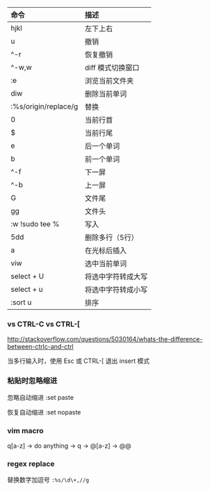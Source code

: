 | 命令                 | 描述               |
|:---------------------|:-------------------|
| hjkl                 | 左下上右           |
| u                    | 撤销               |
| ^-r                  | 恢复撤销           |
| ^-w,w                | diff 模式切换窗口  |
| :e                   | 浏览当前文件夹     |
| diw                  | 删除当前单词       |
| :%s/origin/replace/g | 替换               |
| 0                    | 当前行首           |
| $                    | 当前行尾           |
| e                    | 后一个单词         |
| b                    | 前一个单词         |
| ^-f                  | 下一屏             |
| ^-b                  | 上一屏             |
| G                    | 文件尾             |
| gg                   | 文件头             |
| :w !sudo tee %       | 写入               |
| 5dd                  | 删除多行（5行）    |
| a                    | 在光标后插入       |
| viw                  | 选中当前单词       |
| select + U           | 将选中字符转成大写 |
| select + u           | 将选中字符转成小写 |
| :sort u              | 排序               |

### <Esc> vs CTRL-C vs CTRL-[

http://stackoverflow.com/questions/5030164/whats-the-difference-between-ctrlc-and-ctrl

当多行输入时，使用 Esc 或 CTRL-[ 退出 insert 模式

### 粘贴时忽略缩进

忽略自动缩进 :set paste

恢复自动缩进 :set nopaste

### vim macro

q[a-z] -> do anything -> q -> @[a-z] -> @@

### regex replace

替换数字加逗号 `:%s/\d\+,//g`
